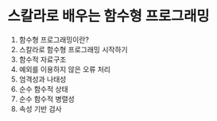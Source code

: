 # 스칼라로 배우는 함수형 프로그래밍
1. 함수형 프로그래밍이란?
2. 스칼라로 함수형 프로그래밍 시작하기
3. 함수적 자료구조
4. 예외를 이용하지 않은 오류 처리
5. 엄격성과 나태성
6. 순수 함수적 상태
7. 순수 함수적 병렬성
8. 속성 기반 검사
